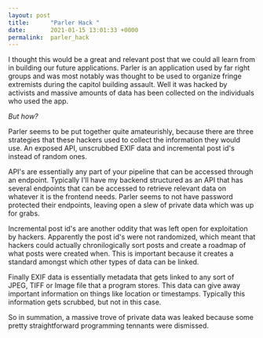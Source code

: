 ```yaml
---
layout: post
title:      "Parler Hack "
date:       2021-01-15 13:01:33 +0000
permalink:  parler_hack
---
```



I thought this would be a great and relevant post that we could all learn from in building our future applications.  Parler is an application used by far right groups and was most notably was thought to be used to organize fringe extremists during the capitol building assault.  Well it was hacked by activists and massive amounts of data has been collected on the individuals who used the app.

*But how?*

Parler seems to be put together quite amateurishly, because there are three strategies that these hackers used to collect the information they would use.  An exposed API, unscrubbed EXIF data and incremental post id's instead of random ones.

API's are essentially any part of your pipeline that can be accessed through an endpoint.  Typically I'll have my backend structured as an API that has several endpoints that can be accessed to retrieve relevant data on whatever it is the frontend needs.  Parler seems to not have password protected their endpoints, leaving open a slew of private data which was up for grabs.  

Incremental post id's are another oddity that was left open for exploitation by hackers.  Apparently the post id's were not randomized, which meant that hackers could actually chronilogically sort posts and create a roadmap of what posts were created when.  This is important because it creates a standard amongst which other types of data can be linked.

Finally EXIF data is essentially metadata that gets linked to any sort of JPEG, TIFF or Image file that a program stores.  This data can give away important information on things like location or timestamps.  Typically this information gets scrubbed, but not in this case.

So in summation, a massive trove of private data was leaked because some pretty straightforward programming tennants were dismissed.
